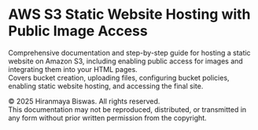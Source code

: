 # AWS S3 Static Website Hosting with Public Image Access

Comprehensive documentation and step-by-step guide for hosting a static website on Amazon S3, including enabling public access for images and integrating them into your HTML pages.  
Covers bucket creation, uploading files, configuring bucket policies, enabling static website hosting, and accessing the final site.



© 2025 Hiranmaya Biswas. All rights reserved.  
This documentation may not be reproduced, distributed, or transmitted in any form without prior written permission from the copyright.
